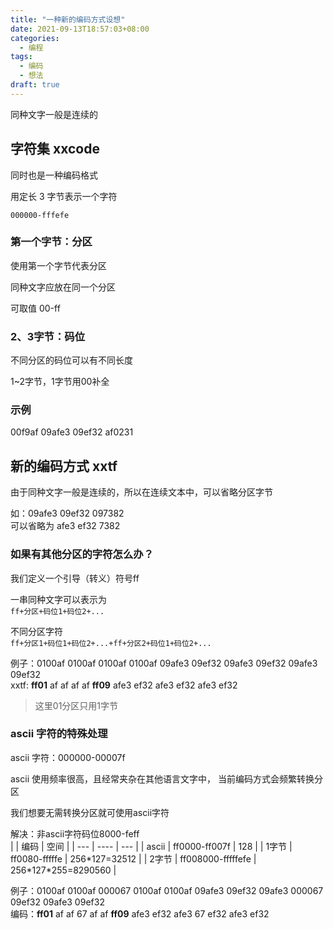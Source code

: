 ```yaml
---
title: "一种新的编码方式设想"
date: 2021-09-13T18:57:03+08:00
categories:
  - 编程
tags:
  - 编码
  - 想法
draft: true
---
```


同种文字一般是连续的

## 字符集 xxcode

同时也是一种编码格式

用定长 3 字节表示一个字符

`000000-fffefe`

### 第一个字节：分区

使用第一个字节代表分区

同种文字应放在同一个分区

可取值 00-ff

### 2、3字节：码位

不同分区的码位可以有不同长度

1~2字节，1字节用00补全

### 示例

00f9af 09afe3 09ef32 af0231

## 新的编码方式 xxtf


由于同种文字一般是连续的，所以在连续文本中，可以省略分区字节

如：09afe3 09ef32 097382  
可以省略为 afe3 ef32 7382

### 如果有其他分区的字符怎么办？

我们定义一个引导（转义）符号ff

一串同种文字可以表示为  
`ff+分区+码位1+码位2+...`

不同分区字符  
`ff+分区1+码位1+码位2+...+ff+分区2+码位1+码位2+...`

例子：0100af 0100af 0100af 0100af 09afe3 09ef32 09afe3 09ef32 09afe3 09ef32  
xxtf: **ff01** af af af af **ff09** afe3 ef32 afe3 ef32 afe3 ef32  
> 这里01分区只用1字节

### ascii 字符的特殊处理

ascii 字符：000000-00007f

ascii 使用频率很高，且经常夹杂在其他语言文字中，
当前编码方式会频繁转换分区  

我们想要无需转换分区就可使用ascii字符

解决：非ascii字符码位8000-feff  
| | 编码 | 空间 |
| --- | ---- | --- |
| ascii | ff0000-ff007f | 128 |
| 1字节 | ff0080-fffffe | 256\*127=32512 |
| 2字节 | ff008000-fffffefe | 256\*127\*255=8290560 |

例子：0100af 0100af 000067 0100af 0100af 09afe3 09ef32 09afe3 000067 09ef32 09afe3 09ef32  
编码：**ff01** af af 67 af af **ff09** afe3 ef32 afe3 67 ef32 afe3 ef32
